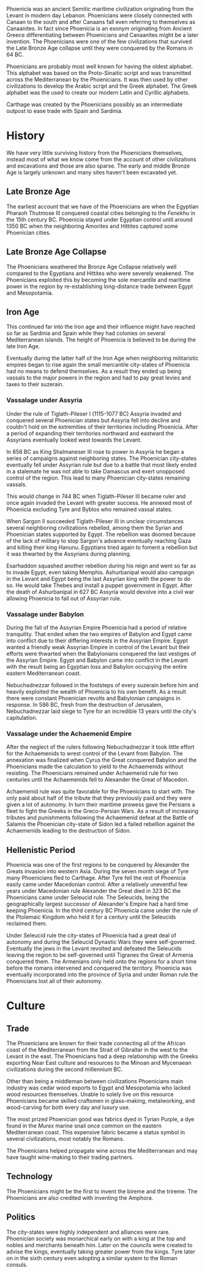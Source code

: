 Phoenicia was an ancient Semitic maritime civilization originating from the Levant in modern day Lebanon. Phoenicians were closely connected with Canaan to the south and after Canaans fall even referring to themselves as Canaanites. In fact since Phoenicia is an exonym originating from Ancient Greece differentiating between Phoenicians and Canaanites might be a later invention. The Phoenicians were one of the few civilizations that survived the Late Bronze Age collapse until they were conquered by the Romans in 64 BC.

Phoenicians are probably most well known for having the oldest alphabet. This alphabet was based on the Proto-Sinaitic script and was transmitted across the Mediterranean by the Phoenicians. It was then used by other civilizations to develop the Arabic script and the Greek alphabet. The Greek alphabet was the used to create our modern Latin and Cyrillic alphabets.

Carthage was created by the Phoenicians possibly as an intermediate outpost to ease trade with Spain and Sardinia.
# History
We have very little surviving history from the Phoenicians themselves, instead most of what we know come from the account of other civilizations and excavations and those are also sparse. The early and middle Bronze Age is largely unknown and many sites haven't been excavated yet.

## Late Bronze Age
The earliest account that we have of the Phoenicians are when the Egyptian Pharaoh Thutmose III conquered coastal cities belonging to the *Fenekhu* in the 15th century BC. Phoenicia stayed under Egyptian control until around 1350 BC when the neighboring Amorites and Hittites captured some Phoenician cities.

## Late Bronze Age Collapse
The Phoenicians weathered the Bronze Age Collapse relatively well compared to the Egyptians and Hittites who were severely weakened. The Phoenicians exploited this by becoming the sole mercantile and maritime power in the region by re-establishing long-distance trade between Egypt and Mesopotamia. 

## Iron Age
This continued far into the Iron age and their influence might have reached so far as Sardinia and Spain while they had colonies on several Mediterranean islands. The height of Phoenicia is believed to be during the late Iron Age.

Eventually during the latter half of the Iron Age when neighboring militaristic empires began to rise again the small mercantile city-states of Phoenicia had no means to defend themselves. As a result they ended up being vassals to the major powers in the region and had to pay great levies and taxes to their suzerain.

### Vassalage under Assyria
Under the rule of Tiglath-Pileser I (1115-1077 BC) Assyria invaded and conquered several Phoenician states but Assyria fell into decline and couldn't hold on the extremities of their territories including Phoenicia. After a period of expanding their territories northward and eastward the Assyrians eventually looked west towards the Levant.

In 858 BC as King Shalmaneser III rose to power in Assyria he began a series of campaigns against neighboring states. The Phoenician city-states eventually fell under Assyrian rule but due to a battle that most likely ended in a stalemate he was not able to take Damascus and exert unopposed control of the region. This lead to many Phoenician city-states remaining vassals.

This would change in 744 BC when Tiglath-Pileser III became ruler and once again invaded the Levant with greater success. He annexed most of Phoenicia excluding Tyre and Byblos who remained vassal states.

When Sargon II succeeded Tiglath-Pileser III in unclear circumstances several neighboring civilizations rebelled, among them the Syrian and Phoenician states supported by Egypt. The rebellion was doomed because of the lack of military to stop Sargon's advance eventually reaching Gaza and killing their king Hanunu. Egyptians tried again to foment a rebellion but it was thwarted by the Assyrians during planning.

Esarhaddon squashed another rebellion during his reign and went so far as to invade Egypt, even taking Memphis. Ashurbanipal would also campaign in the Levant and Egypt being the last Assyrian king with the power to do so. He would take Thebes and install a puppet government in Egypt. After the death of Ashurbanipal in 627 BC Assyria would devolve into a civil war allowing Phoenicia to fall out of Assyrian rule.

### Vassalage under Babylon
During the fall of the Assyrian Empire Phoenicia had a period of relative tranquility. That ended when the two empires of Babylon and Egypt came into conflict due to their differing interests in the Assyrian Empire. Egypt wanted a friendly weak Assyrian Empire in control of the Levant but their efforts were thwarted when the Babylonians conquered the last vestiges of the Assyrian Empire. Egypt and Babylon came into conflict in the Levant with the result being an Egyptian loss and Babylon occupying the entire eastern Mediterranean coast.

Nebuchadnezzar followed in the footsteps of every suzerain before him and heavily exploited the wealth of Phoenicia to his own benefit. As a result there were constant Phoenician revolts and Babylonian campaigns in response. In 586 BC, fresh from the destruction of Jerusalem, Nebuchadnezzar laid siege to Tyre for an incredible 13 years until the city's capitulation.

### Vassalage under the Achaemenid Empire
After the neglect of the rulers following Nebuchadnezzar it took little effort for the Achaemenids to wrest control of the Levant from Babylon. The annexation was finalized when Cyrus the Great conquered Babylon and the Phoenicians made the calculation to yield to the Achaemenids without resisting. The Phoenicians remained under Achaemenid rule for two centuries until the Achaemenids fell to Alexander the Great of Macedon.

Achaemenid rule was quite favorable for the Phoenicians to start with. The only paid about half of the tribute that they previously paid and they were given a lot of autonomy. In turn their maritime prowess gave the Persians a fleet to fight the Greeks in the Greco-Persian Wars. As a result of increasing tributes and punishments following the Achaemenid defeat at the Battle of Salamis the Phoenician city-state of Sidon led a failed rebellion against the Achaemenids leading to the destruction of Sidon.

## Hellenistic Period
Phoenicia was one of the first regions to be conquered by Alexander the Greats invasion into western Asia. During the seven month siege of Tyre many Phoenicians fled to Carthage. After Tyre fell the rest of Phoenicia easily came under Macedonian control. After a relatively uneventful few years under Macedonian rule Alexander the Great died in 323 BC the Phoenicians came under Seleucid rule. The Seleucids, being the geographically largest successor of Alexander's Empire had a hard time keeping Phoenicia. In the third century BC Phoenicia came under the rule of the Ptolemaic Kingdom who held it for a century until the Seleucids reclaimed them.

Under Seleucid rule the city-states of Phoenicia had a great deal of autonomy and during the Seleucid Dynastic Wars they were self-governed. Eventually the jews in the Levant revolted and defeated the Seleucids leaving the region to be self-governed until Tigranes the Great of Armenia conquered them. The Armenians only held onto the regions for a short time before the romans intervened and conquered the territory. Phoenicia was eventually incorporated into the province of Syria and under Roman rule the Phoenicians lost all of their autonomy.

# Culture
## Trade
The Phoenicians are known for their trade connecting all of the African coast of the Mediterranean from the Strait of Gibraltar in the west to the Levant in the east. The Phoenicians had a deep relationship with the Greeks exporting Near East culture and resources to the Minoan and Mycenaean civilizations during the second millennium BC.

Other than being a middleman between civilizations Phoenicians main industry was cedar wood exports to Egypt and Mesopotamia who lacked wood resources themselves. Unable to solely live on this resource Phoenicians became skilled craftsmen in glass-making, metalworking, and wood-carving for both every day and luxury use.

The most prized Phoenician good was fabrics dyed in Tyrian Purple, a dye found in the *Murex* marine snail once common on the eastern Mediterranean coast. This expensive fabric became a status symbol in several civilizations, most notably the Romans.

The Phoenicians helped propagate wine across the Mediterranean and may have taught wine-making to their trading partners.

## Technology
The Phoenicians might be the first to invent the bireme and the trireme. The Phoenicians are also credited with inventing the Amphora.

## Politics
The city-states were highly independent and alliances were rare. Phoenician society was monarchical early on with a king at the top and nobles and merchants beneath him. Later on the councils were created to advise the kings, eventually taking greater power from the kings. Tyre later on in the sixth century even adopting a similar system to the Roman consuls.